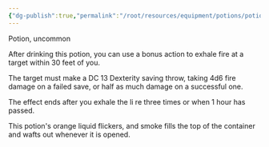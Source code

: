 ```yaml
---
{"dg-publish":true,"permalink":"/root/resources/equipment/potions/potion-of-fire-breath/"}
---
```


Potion, uncommon

After drinking this potion, you can use a bonus action to exhale fire at a target within 30 feet of you. 

The target must make a DC 13 Dexterity saving throw, taking 4d6 fire damage on a failed save, or half as much damage on a successful one. 

The effect ends after you exhale the li re three times or when 1 hour has passed. 

This potion's orange liquid flickers, and smoke fills the top of the container and wafts out whenever it is opened.